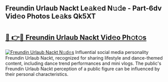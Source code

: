 ## Freundin Urlaub Nackt Le𝚊k𝚎d N𝚞𝚍e - Part-6dv Vid𝚎o Photos Le𝚊ks Qk5XT

# <h2><a href="http://fb42545.evod.top/?m=Freundin+Urlaub+Nackt">🔗 👉🔴 Freundin Urlaub Nackt Vid𝚎o Ph𝚘t𝚘s</a></h2>

[![Freundin Urlaub Nackt N𝚞d𝚎s](https://i.imgur.com/8V9OHl7.gif)](http://fb42545.evod.top/?m=Freundin+Urlaub+Nackt)
Influential social media personality Freundin Urlaub Nackt, recognized for sharing lifestyle and dance-themed content, including dance trend performances and mini vlogs. The public's Freundin Urlaub Nackt perception of a public figure can be influenced by their personal characteristics. 
